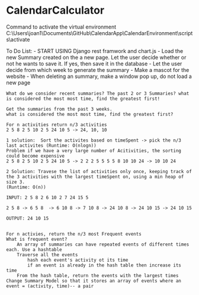 # CalendarCalculator

Command to activate the virtual environment
C:\Users\joan1\Documents\GitHub\CalendarApp\CalendarEnvironment\scripts\activate

To Do List:
    - START USING Django rest framwork and chart.js
    - Load the new Summary created on the a new page. Let the user decide whether or not he wants to save it. If yes, then save it in the database
    - Let the user decide from which week to generate the summary
    - Make a mascot for the website
    - When deleting an summary, make a window pop up, do not load a new page

    What do we consider recent summaries? The past 2 or 3 Summaries? what is considered the most most time, find the greatest first!

    Get the summaries from the past 3 weeks.
    what is considered the most most time, find the greatest first?

    For n activities return n/3 activities 
    2 5 8 2 5 10 2 5 24 10 5 -> 24, 10, 10    

    1 solution:  Sort the activites based on timeSpent -> pick the n/3 last activites (Runtime: O(nlogn))
    Problem if we have a very large number of Acitivities, the sorting could become expensive
    2 5 8 2 5 10 2 5 24 10 5 -> 2 2 2 5 5 5 5 8 10 10 24 -> 10 10 24

    2 Solution: Travese the list of activities only once, keeping track of the 3 activities with the largest timeSpent on, using a min heap of size 3.
    (Runtime: O(n))

    INPUT: 2 5 8 2 6 10 2 7 24 15 5
               
    2 5 8 -> 6 5 8  -> 6 10 8 -> 7 10 8 -> 24 10 8 -> 24 10 15 -> 24 10 15

    OUTPUT: 24 10 15


    For n activies, return the n/3 most Frequent events
    What is frequent event?
        An array of summaries can have repeated events of different times each. Use a hashtable
        Traverse all the events
            hash each event's activity ot its time
            if an event is already in the hash table then increase its time
        From the hash table, return the events with the largest times
    Change Summary Model so that it stores an array of events where an event = (activity, time)-- a pair 

